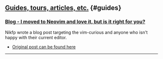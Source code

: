 ## [Guides, tours, articles, etc.](#guides) {#guides}

<h3 id="is-nvim-right-for-you">
  <a href="#is-nvim-right-for-you">
    <span class="icon-text">
      <span class="icon">
        <i class="fa-solid fa-lightbulb"></i>
      </span>
      </span>
      <span>Blog - I moved to Neovim and love it, but is it right for you?</span>
    </a>
  </h3>
</h3>

Nikfp wrote a blog post targeting the vim-curious and anyone who isn't happy with their current editor. 

- [Original post can be found here](https://blog.nikfp.com/i-moved-to-neovim-and-love-it-but-is-it-right-for-you)

---
